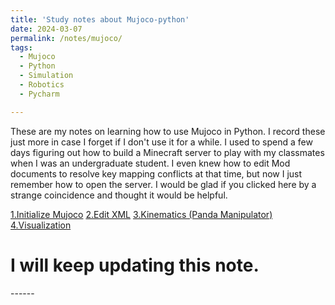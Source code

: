 ```yaml
---
title: 'Study notes about Mujoco-python'
date: 2024-03-07
permalink: /notes/mujoco/
tags:
  - Mujoco
  - Python
  - Simulation 
  - Robotics
  - Pycharm

---
```


These are my notes on learning how to use Mujoco in Python. I record these just more in case I forget if I don't use it for a while. I used to spend a few days figuring out how to build a Minecraft server to play with my classmates when I was an undergraduate student. I even knew how to edit Mod documents to resolve key mapping conflicts at that time, but now I just remember how to open the server. I would be glad if you clicked here by a strange coincidence and thought it would be helpful.

[1.Initialize Mujoco](https://docs.google.com/document/d/13gxZZITe51Qqp8OG6qzhHMZwON2Vquj2U6WC443DVA0/edit)
[2.Edit XML](https://docs.google.com/document/d/1Twl32nBBjO_PVEq-fkDG0WVlLSZNAPMcyV03ABdULfk/edit)
[3.Kinematics (Panda Manipulator)](https://docs.google.com/document/d/1TzRFUfTZs-lgFS1BHeOl0w42tUcToDK4pjlTiNP71M4/edit)
[4.Visualization](https://docs.google.com/document/d/1dnz7ssiqSvqauO-_oVwo-DR8LYyGSJc8Cu-dFTdTrCM/edit)

I will keep updating this note. 
======
<body>
<script type="text/javascript" id="clustrmaps" src="//clustrmaps.com/map_v2.js?d=ywJq6xbQTE7qGP51jvhZVo40N-Ri-H-ooaOLHxfg1nA&cl=ffffff&w=a"></script>
</body>
------
